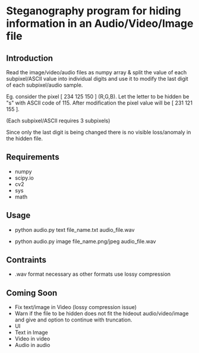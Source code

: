 Steganography program for hiding information in an Audio/Video/Image file
===============================================================


Introduction
------------

Read the image/video/audio files as numpy array & split the value of each subpixel/ASCII value into individual digits and use it to modify the last digit of each subpixel/audio sample. 

Eg. consider the pixel [ 234 125 150 ] (R,G,B).
Let the letter to be hidden be "s" with ASCII code of 115.
After modification the pixel value will be [ 231 121 155 ]. 

(Each subpixel/ASCII requires 3 subpixels)

Since only the last digit is being changed there is no visible loss/anomaly in the hidden file.


## Requirements 

- numpy
- scipy.io
- cv2 
- sys
- math

## Usage

- python audio.py text file_name.txt audio_file.wav

- python audio.py image file_name.png/jpeg audio_file.wav
    
## Contraints
- .wav format necessary as other formats use lossy compression

## Coming Soon

- Fix text/image in Video (lossy compression issue)
- Warn if the file to be hidden does not fit the hideout audio/video/image and give and option to continue with truncation.
- UI
- Text in Image
- Video in video
- Audio in audio